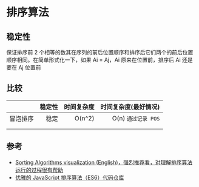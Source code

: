 # 排序算法

## 稳定性

保证排序前 2 个相等的数其在序列的前后位置顺序和排序后它们两个的前后位置顺序相同。在简单形式化一下，如果 Ai = Aj，Ai 原来在位置前，排序后 Ai 还是要在 Aj 位置前

## 比较

|          | 稳定性 | 时间复杂度 | 时间复杂度(最好情况) |
| -------: | -----: | ---------: | -------------------: |
| 冒泡排序 |   稳定 |     O(n^2) |  O(n) `通过记录 POS` |
|          |        |            |                      |
|          |        |            |                      |

## 参考

- [Sorting Algorithms visualization (English)，强烈推荐看，对理解排序算法运行的过程很有帮助](https://www.toptal.com/developers/sorting-algorithms)
- [优雅的 JavaScript 排序算法（ES6）代码仓库](https://github.com/RayJune/Elegant-JavaScript-Sorting-Algorithms)
